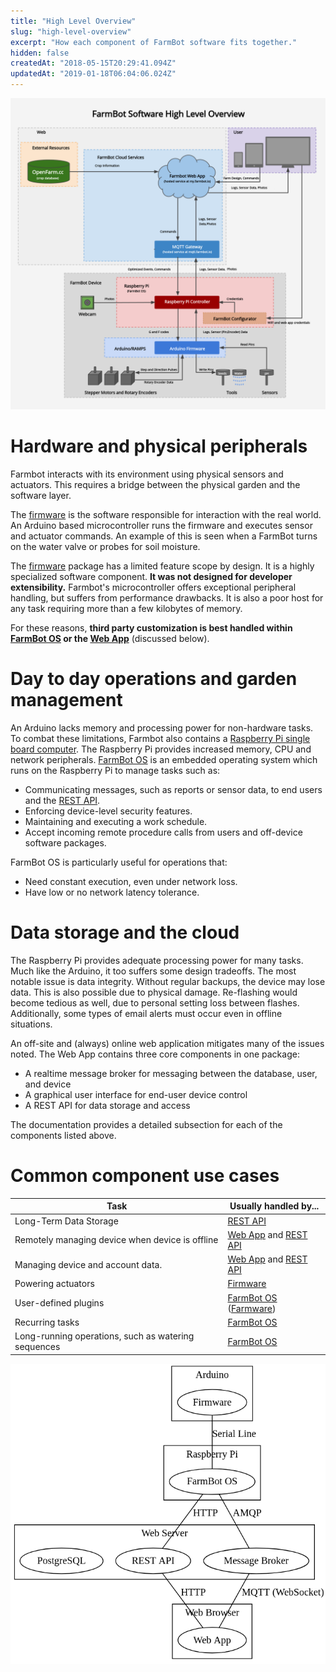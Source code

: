 ```yaml
---
title: "High Level Overview"
slug: "high-level-overview"
excerpt: "How each component of FarmBot software fits together."
hidden: false
createdAt: "2018-05-15T20:29:41.094Z"
updatedAt: "2019-01-18T06:04:06.024Z"
---
```


![high_level_overview.png](/images/high_level_overview.png)



# Hardware and physical peripherals

Farmbot interacts with its environment using physical sensors and actuators. This requires a bridge between the physical garden and the software layer.

The [firmware](doc:firmware) is the software responsible for interaction with the real world. An Arduino based microcontroller runs the firmware and executes sensor and actuator commands. An example of this is seen when a FarmBot turns on the water valve or probes for soil moisture.

The [firmware](doc:firmware) package has a limited feature scope by design. It is a highly specialized software component. **It was not designed for developer extensibility.** Farmbot's microcontroller offers exceptional peripheral handling, but suffers from performance drawbacks. It is also a poor host for any task requiring more than a few kilobytes of memory.

For these reasons, **third party customization is best handled within [FarmBot OS](doc:farmbot-os) or the [Web App](doc:web-app)** (discussed below).

# Day to day operations and garden management

An Arduino lacks memory and processing power for non-hardware tasks. To combat these limitations, Farmbot also contains a [Raspberry Pi single board computer](https://www.raspberrypi.org). The Raspberry Pi provides increased memory, CPU and network peripherals. [FarmBot OS](doc:farmbot-os) is an embedded operating system which runs on the Raspberry Pi to manage tasks such as:

 * Communicating messages, such as reports or sensor data, to end users and the [REST API](doc:rest-api).
 * Enforcing device-level security features.
 * Maintaining and executing a work schedule.
 * Accept incoming remote procedure calls from users and off-device software packages.

FarmBot OS is particularly useful for operations that:

 * Need constant execution, even under network loss.
 * Have low or no network latency tolerance.

# Data storage and the cloud

The Raspberry Pi provides adequate processing power for many tasks. Much like the Arduino, it too suffers some design tradeoffs. The most notable issue is data integrity. Without regular backups, the device may lose data. This is also possible due to physical damage. Re-flashing would become tedious as well, due to personal setting loss between flashes. Additionally, some types of email alerts must occur even in offline situations.

An off-site and (always) online web application mitigates many of the issues noted. The Web App contains three core components in  one package:

 * A realtime message broker for messaging between the database, user, and device
 * A graphical user interface for end-user device control
 * A REST API for data storage and access

The documentation provides a detailed subsection for each of the components listed above.


# Common component use cases



|Task                          |Usually handled by...         |
|------------------------------|------------------------------|
|Long-Term Data Storage        |[REST API](doc:rest-api)
|Remotely managing device when device is offline|[Web App](doc:web-app) and [REST API](doc:rest-api)
|Managing device and account data.|[Web App](doc:web-app) and [REST API](doc:rest-api)
|Powering actuators            |[Firmware](doc:firmware)
|User-defined plugins          |[FarmBot OS](doc:farmbot-os) ([Farmware](doc:farmware))
|Recurring tasks               |[FarmBot OS](doc:farmbot-os)
|Long-running operations, such as watering sequences|[FarmBot OS](doc:farmbot-os)



![block_diagram.png](/images/block_diagram.png)

